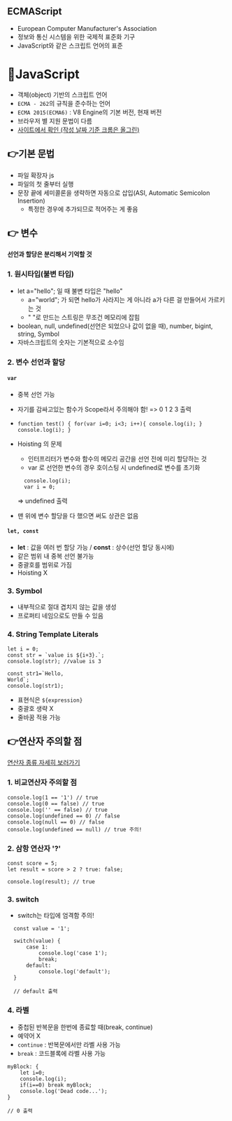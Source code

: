 ## ECMAScript

-   European Computer Manufacturer's Association
-   정보와 통신 시스템을 위한 국제적 표준화 기구
-   JavaScript와 같은 스크립트 언어의 표준

# 📌JavaScript

-   객체(object) 기반의 스크립트 언어
-   `ECMA - 262`의 규칙을 준수하는 언어
-   `ECMA 2015(ECMA6)` : V8 Engine의 기본 버전, 현재 버전
-   브라우저 별 지원 문법이 다름
-   [사이트에서 확인 (작성 날짜 기준 크롬은 올그린)](https://caniuse.com/es6)

## 👉기본 문법

-   파일 확장자 js
-   파일의 첫 줄부터 실행
-   문장 끝에 세미콜론을 생략하면 자동으로 삽입(ASI, Automatic Semicolon Insertion)
    -   특정한 경우에 추가되므로 적어주는 게 좋음

## 👉 변수

**선언과 할당은 분리해서 기억할 것**

### 1\. 원시타입(불변 타입)

-   let a="hello"; 일 때 불변 타입은 "hello"
    -   a="world"; 가 되면 hello가 사라지는 게 아니라 a가 다른 걸 만들어서 가르키는 것
    -   " "로 만드는 스트링은 무조건 메모리에 잡힘
-   boolean, null, undefined(선언은 되었으나 값이 없을 때), number, bigint, string, Symbol
-   자바스크립트의 숫자는 기본적으로 소수임

### 2\. 변수 선언과 할당

#### `var`

-   중복 선언 가능
-   자기를 감싸고있는 함수가 Scope라서 주의해야 함!​ => 0 1 2 3 출력
-   `function test() { for(var i=0; i<3; i++){ console.log(i); } console.log(i); }`
-   Hoisting 의 문제
  
    -   인터프리터가 변수와 함수의 메모리 공간을 선언 전에 미리 할당하는 것
    -   var 로 선언한 변수의 경우 호이스팅 시 undefined로 변수를 초기화
    
    ```
      console.log(i);
      var i = 0;
    ```
    
     => undefined 출력
-   맨 위에 변수 할당을 다 했으면 써도 상관은 없음

#### `let, const`

-   **let** : 값을 여러 번 할당 가능 / **const** : 상수(선언 할당 동시에)
-   같은 범위 내 중복 선언 불가능
-   중괄호를 범위로 가짐
-   Hoisting X

### 3\. Symbol

-   내부적으로 절대 겹치지 않는 값을 생성
-   프로퍼티 네임으로도 만들 수 있음

### 4\. String Template Literals

```
let i = 0;
const str = `value is ${i+3}.`;
console.log(str); //value is 3

const str1=`Hello,
World`;
console.log(str1);
```

-   표현식은 `${expression}`
-   중괄호 생략 X
-   줄바꿈 적용 가능

## 👉연산자 주의할 점

[연산자 종류 자세히 보러가기](https://velog.io/@maxkmh/JavaScript-02-%EC%97%B0%EC%82%B0%EC%9E%90-%EC%A2%85%EB%A5%98)

### 1\. 비교연산자 주의할 점

```
console.log(1 == '1') // true
console.log(0 == false) // true
console.log('' == false) // true
console.log(undefined == 0) // false
console.log(null == 0) // false
console.log(undefined == null) // true 주의!
```

### 2\. 삼항 연산자 '?'

```
const score = 5;
let result = score > 2 ? true: false;

console.log(result); // true
```

### 3\. switch

-   switch는 타입에 엄격함 주의!

```
  const value = '1';

  switch(value) {
      case 1:
          console.log('case 1');
          break;
      default:
          console.log('default');
  }

  // default 출력
```

### 4\. 라벨

-   중첩된 반복문을 한번에 종료할 때(break, continue)
-   예약어 X
-   `continue` : 반복문에서만 라벨 사용 가능
-   `break` : 코드블록에 라벨 사용 가능

```
myBlock: {
    let i=0;
    console.log(i);
    if(i==0) break myBlock;
    console.log('Dead code...');
}

// 0 출력
```